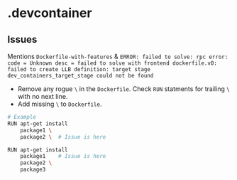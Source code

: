 # .devcontainer

## Issues

Mentions `Dockerfile-with-features` & `ERROR: failed to solve: rpc error: code = Unknown desc = failed to solve with frontend dockerfile.v0: failed to create LLB definition: target stage dev_containers_target_stage could not be found`

- Remove any rogue `\` in the `Dockerfile`. Check `RUN` statments for trailing `\` with no next line.
- Add missing `\` to `Dockerfile`.

```bash
# Example
RUN apt-get install
    package1 \
    package2 \  # Issue is here

RUN apt-get install
    package1    # Issue is here
    package2 \
    package3
```
